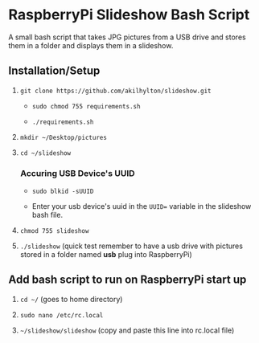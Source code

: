 # RaspberryPi Slideshow Bash Script

A small bash script that takes JPG pictures from a USB drive and stores them in
a folder and displays them in a slideshow. 


## Installation/Setup

1. `git clone https://github.com/akilhylton/slideshow.git`
	* `sudo chmod 755 requirements.sh`
	
	* `./requirements.sh`

2. `mkdir ~/Desktop/pictures`

3. `cd ~/slideshow`
	### Accuring USB Device's UUID
	* `sudo blkid -sUUID`
	
	* Enter your usb device's uuid in the `UUID=` variable in the slideshow bash file.

4. `chmod 755 slideshow`

5. `./slideshow` (quick test remember to have a usb drive with pictures stored in a folder named **usb** plug into RaspberryPi)


## Add bash script to run on RaspberryPi start up

1. `cd ~/` (goes to home directory)

2. `sudo nano /etc/rc.local`

3. `~/slideshow/slideshow` (copy and paste this line into rc.local file)
